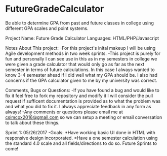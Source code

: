 # FutureGradeCalculator
Be able to determine GPA from past and future classes in college using different GPA scales and point systems.

Project Name: Future Grade Calculator
Languages: HTML/PHP/Javascript

Notes About This project:
  -For this project's inital makeup I will be using Agile development methods in two week sprints.
  -This project is purely for fun and personally I can see use in this as in my semesters in college we were given a grade calculator that    would only go as far as the next semester in terms of future calculations. In this case I always wanted to know 3-4 semester ahead if I    did well what my GPA should be. I also had concerns if the GPA calculator given to me by my university was correct. 
  
  
Comments, Bugs or Questions:
  -If you have found a bug and would like to fix it feel free to fork my repository and modify it I will consider the pull request if        sufficent documentation is provided as to what the problem was and what you did to fix it. I always appreciate feedback in any form as    always!
  -Any comments or questions please email me at csimcox2016@gmail.com so we can setup a meeting or email conversation to talk about these    things.
  
  Sprint 1: 05/26/2017
      -Goals:
          *Have working basic UI done in HTML with responsive design incorporated.
          *Have a one semester calculation using the standard 4.0 scale and all fields/directions to do so.
  Future Sprints to come!
